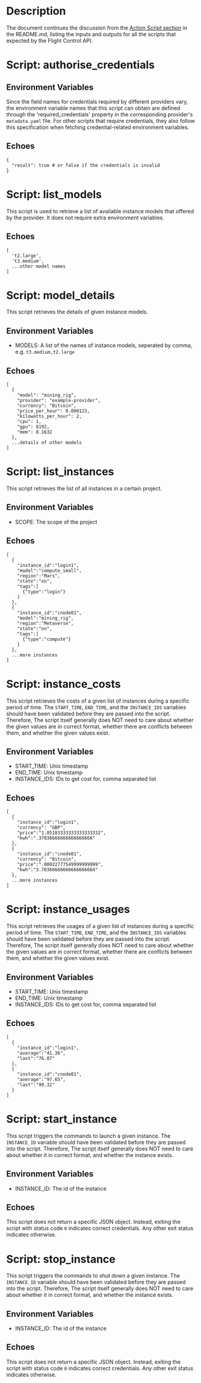# Description

The document continues the discussion from the [Action Script section](https://github.com/openflighthpc/flight-control-api/tree/develop#app_env) in the README.md, listing the inputs and outputs for all the scripts that expected by the Flight Control API.

# Script: authorise_credentials

## Environment Variables

Since the field names for credentials required by different providers vary, the environment variable names that this script can obtain are defined through the 'required_credentials' property in the corresponding provider's `metadata.yaml` file. For other scripts that require credentials, they also follow this specification when fetching credential-related environment variables.

## Echoes

```
{
  "result": true # or false if the credentials is invalid
}
```

# Script: list_models

This script is used to retrieve a list of available instance models that offered by the provider. It does not require extra environment variables.

## Echoes

```
[
  't2.large',
  't3.medium',
  ...other model names
]
```

# Script: model_details

This script retrieves the details of given instance models.

## Environment Variables

- MODELS: A list of the names of instance models, seperated by comma, e.g. `t3.medium,t2.large`

## Echoes

```
[
  {
    "model": "mining_rig",
    "provider": "example-provider",
    "currency": "Bitcoin",
    "price_per_hour": 0.000123,
    "kilowatts_per_hour": 2,
    "cpu": 1,
    "gpu": 8192,
    "mem": 8.1632
  },
  ...details of other models
]
```

# Script: list_instances

This script retrieves the list of all instances in a certain project.

## Environment Variables

- SCOPE: The scope of the project

## Echoes

```
[
  {
    "instance_id":"login1",
    "model":"compute_small",
    "region":"Mars",
    "state":"on",
    "tags":[
      {"type":"login"}
    ]
  },
  {
    "instance_id":"cnode01",
    "model":"mining_rig",
    "region":"Metaverse",
    "state":"on",
    "tags":[
      {"type":"compute"}
    ]
  },
  ...more instances
]
```

# Script: instance_costs

This script retrieves the costs of a given list of instances during a specific period of time. The `START_TIME`, `END_TIME`, and the `INSTANCE_IDS` variables should have been validated before they are passed into the script. Therefore, The script itself generally does NOT need to care about whether the given values are in correct format, whether there are conflicts between them, and whether the given values exist.

## Environment Variables

- START_TIME: Unix timestamp
- END_TIME: Unix timestamp
- INSTANCE_IDS: IDs to get cost for, comma separated list

## Echoes

```
[
  {
    "instance_id":"login1",
    "currency": "GBP",
    "price":"1.85183333333333333332",
    "kwh":".37036666666666666666"
  },
  {
    "instance_id":"cnode01",
    "currency": "Bitcoin",
    "price":".00022777549999999999",
    "kwh":"3.70366666666666666664"
  },
  ...more instances
]
```

# Script: instance_usages

This script retrieves the usages of a given list of instances during a specific period of time. The `START_TIME`, `END_TIME`, and the `INSTANCE_IDS` variables should have been validated before they are passed into the script. Therefore, The script itself generally does NOT need to care about whether the given values are in correct format, whether there are conflicts between them, and whether the given values exist.

## Environment Variables

- START_TIME: Unix timestamp
- END_TIME: Unix timestamp
- INSTANCE_IDS: IDs to get cost for, comma separated list

## Echoes

```
[
  {
    "instance_id":"login1",
    "average":"41.36",
    "last":"76.07"
  },
  {
    "instance_id":"cnode01",
    "average":"97.65",
    "last":"99.32"
  }
]
```

# Script: start_instance

This script triggers the commands to launch a given instance. The `INSTANCE_ID` variable should have been validated before they are passed into the script. Therefore, The script itself generally does NOT need to care about whether it in correct format,  and whether the instance exists.

## Environment Variables

- INSTANCE_ID: The id of the instance

## Echoes

This script does not return a specific JSON object. Instead, exiting the script with status code `0` indicates correct credentials. Any other exit status indicates otherwise.

# Script: stop_instance

This script triggers the commands to shut down a given instance. The `INSTANCE_ID` variable should have been validated before they are passed into the script. Therefore, The script itself generally does NOT need to care about whether it in correct format,  and whether the instance exists.

## Environment Variables

- INSTANCE_ID: The id of the instance

## Echoes

This script does not return a specific JSON object. Instead, exiting the script with status code `0` indicates correct credentials. Any other exit status indicates otherwise.